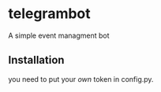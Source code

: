 # telegrambot
A simple event managment bot
## Installation
 you need to put your *own* token in config.py.
